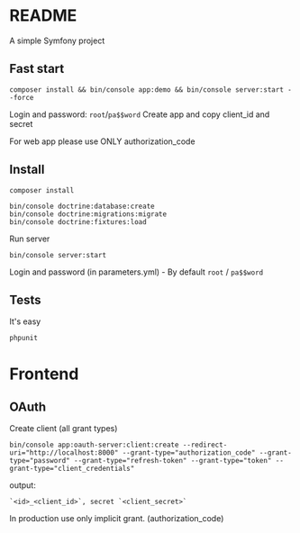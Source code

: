 # README

A simple Symfony project

## Fast start

`composer install && bin/console app:demo && bin/console server:start --force`

Login and password: `root`/`pa$$word`
Create app and copy client_id and secret

For web app please use ONLY authorization_code

## Install

    composer install

    bin/console doctrine:database:create
    bin/console doctrine:migrations:migrate
    bin/console doctrine:fixtures:load

Run server

    bin/console server:start

Login and password (in parameters.yml) - By default `root` / `pa$$word`

## Tests

It's easy

    phpunit

# Frontend

## OAuth

Create client (all grant types)

    bin/console app:oauth-server:client:create --redirect-uri="http://localhost:8000" --grant-type="authorization_code" --grant-type="password" --grant-type="refresh-token" --grant-type="token" --grant-type="client_credentials"

output:

    `<id>_<client_id>`, secret `<client_secret>`

In production use only implicit grant. (authorization_code)
